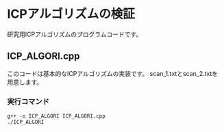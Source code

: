 # ICPアルゴリズムの検証
研究用ICPアルゴリズムのプログラムコードです。  
## ICP_ALGORI.cpp  
このコードは基本的なICPアルゴリズムの実装です。
scan_1.txtとscan_2.txtを用意します。

### 実行コマンド
```
g++ -o ICP_ALGORI ICP_ALGORI.cpp
./ICP_ALGORI
```

